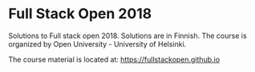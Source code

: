 # Full Stack Open 2018
Solutions to Full stack open 2018. Solutions are in Finnish. The course is organized by Open University - University of Helsinki.

The course material is located at: https://fullstackopen.github.io



